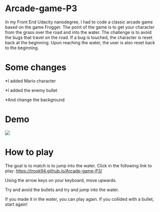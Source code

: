 # Arcade-game-P3

In my Front End Udacity nanodegree, I had to code a classic arcade game based on the game Frogger. The point of the game is to get your character from the grass over the road and into the water. The challenge is to avoid the bugs that travel on the road. If a bug is touched, the character is reset back at the beginning. Upon reaching the water, the user is also reset back to the beginning.



# Some changes

*I added Mario character


*I added the enemy bullet


*And change the background


# Demo

<img src="images\gamee.gif">


# How to play

The goal is to match is to jump into the water. Click in the following link to play: https://trook94.github.io/Arcade-game-P3/

Using the arrow keys on your keyboard, move upwards.

Try and avoid the bullets and try and jump into the water.

If you made it in the water, you can play again. If you collided with a bullet, start again!
